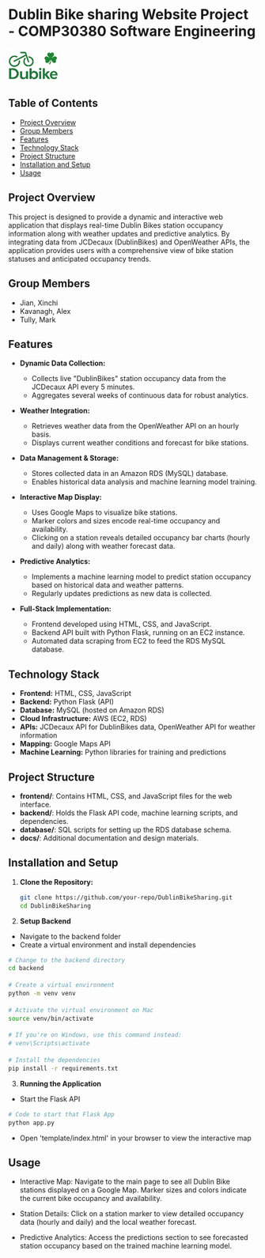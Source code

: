 # Dublin Bike sharing Website Project - COMP30380 Software Engineering  
<img src="https://github.com/Justetete/COMP30830-SE-Group11-Dublin-Bike-Sharing-System/blob/main/app/static/imgs/logo2.png" width="20%">

## Table of Contents
- [Project Overview](#project-overview)
- [Group Members](#group-members)
- [Features](#features)
- [Technology Stack](#technology-stack)
- [Project Structure](#project-structure)
- [Installation and Setup](#installation-and-setup)
- [Usage](#usage)

## Project Overview

This project is designed to provide a dynamic and interactive web application that displays real-time Dublin Bikes station occupancy information along with weather updates and predictive analytics. By integrating data from JCDecaux (DublinBikes) and OpenWeather APIs, the application provides users with a comprehensive view of bike station statuses and anticipated occupancy trends.

## Group Members

- Jian, Xinchi
- Kavanagh, Alex
- Tully, Mark

## Features

- **Dynamic Data Collection:**  
  - Collects live "DublinBikes" station occupancy data from the JCDecaux API every 5 minutes.
  - Aggregates several weeks of continuous data for robust analytics.

- **Weather Integration:**  
  - Retrieves weather data from the OpenWeather API on an hourly basis.
  - Displays current weather conditions and forecast for bike stations.

- **Data Management & Storage:**  
  - Stores collected data in an Amazon RDS (MySQL) database.
  - Enables historical data analysis and machine learning model training.

- **Interactive Map Display:**  
  - Uses Google Maps to visualize bike stations.
  - Marker colors and sizes encode real-time occupancy and availability.
  - Clicking on a station reveals detailed occupancy bar charts (hourly and daily) along with weather forecast data.

- **Predictive Analytics:**  
  - Implements a machine learning model to predict station occupancy based on historical data and weather patterns.
  - Regularly updates predictions as new data is collected.

- **Full-Stack Implementation:**  
  - Frontend developed using HTML, CSS, and JavaScript.
  - Backend API built with Python Flask, running on an EC2 instance.
  - Automated data scraping from EC2 to feed the RDS MySQL database.

## Technology Stack

- **Frontend:** HTML, CSS, JavaScript
- **Backend:** Python Flask (API)
- **Database:** MySQL (hosted on Amazon RDS)
- **Cloud Infrastructure:** AWS (EC2, RDS)
- **APIs:** JCDecaux API for DublinBikes data, OpenWeather API for weather information
- **Mapping:** Google Maps API
- **Machine Learning:** Python libraries for training and predictions

## Project Structure

- **frontend/**: Contains HTML, CSS, and JavaScript files for the web interface.
- **backend/**: Holds the Flask API code, machine learning scripts, and dependencies.
- **database/**: SQL scripts for setting up the RDS database schema.
- **docs/**: Additional documentation and design materials.

## Installation and Setup

1. **Clone the Repository:**
   ```bash
   git clone https://github.com/your-repo/DublinBikeSharing.git
   cd DublinBikeSharing

2. **Setup Backend**
- Navigate to the backend folder
- Create a virtual environment and install dependencies

```bash
# Change to the backend directory
cd backend

# Create a virtual environment
python -m venv venv

# Activate the virtual environment on Mac
source venv/bin/activate

# If you're on Windows, use this command instead:
# venv\Scripts\activate

# Install the dependencies
pip install -r requirements.txt
```

3. **Running the Application**
- Start the Flask API
  
```python
# Code to start that Flask App
python app.py
```

- Open 'template/index.html' in your browser to view the interactive map

## Usage
- Interactive Map:
Navigate to the main page to see all Dublin Bike stations displayed on a Google Map. Marker sizes and colors indicate the current bike occupancy and availability.

- Station Details:
Click on a station marker to view detailed occupancy data (hourly and daily) and the local weather forecast.

- Predictive Analytics:
Access the predictions section to see forecasted station occupancy based on the trained machine learning model.
